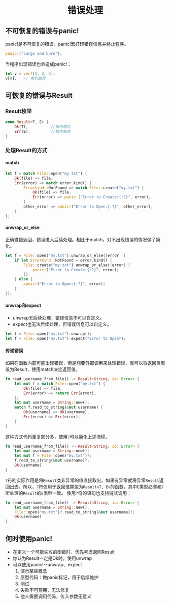 # <center>错误处理</center>

## 不可恢复的错误与panic!
panic!是不可恢复的错误，panic!宏打印错误信息并终止程序。
```rust
panic!("cargo and burn");
```
当程序出现错误也会造成panic!：
```rust
let v = vec![1, 2, 3];
v[9];   // 索引越界
```

## 可恢复的错误与Result
### Result枚举
```rust
enum Result<T, E> {
    Ok(T),          //操作成功
    Err(E),         //操作失败
}
```

### 处理Result的方式
#### match
```rust
let f = match File::open("my.txt") {
    Ok(file) => file,
    Err(error) => match error.kind() {
        Errorkind::NotFound => match File::create("my.txt") {
            Ok(file) => file,
            Err(error) => panic!("Error to Create:{:?}", error),
        }
        other_error => panic!("Error to Open:{:?}", other_error),
    }
};
```

#### unwrap_or_else
正确直接返回，错误进入后续处理。相比于match，对不出现错误的情况做了简化。
```rust
let f = File::open("my.txt").unwrap_or_else(|error| {
    if let ErrorKind::NotFound = error.kind() {
        File::create("my.txt").unwrap_or_else(|error| {
            panic!("Error to Create:{:?}", error);
        })
    } else {
        panic!("Error to Open:{:?}", error);
    }
});
```

#### unwrap和expect
- unwrap无后续处理，错误信息不可以自定义。
- expect也无法后续处理，但错误信息可以自定义。
```rust
let f = File::open("my.txt").unwrap();
let f = File::open("my.txt").expect("Error to Open");
```

#### 传递错误
如果在函数内部可能出现错误，但是想要外部调用来处理错误，就可以将返回类型设为Result，使用match决定返回值。
```rust
fn read_username_from_file() -> Result<String, io::Error> {
    let mut f = match File::open("my.txt") {
        Ok(file) => file,
        Err(error) => return Err(error),
    };
    let mut username = String::new();
    match f.read_to_string(&mut username) {
        Ok(username) => Ok(username),
        Err(error) => Err(error),
    }
}
```
这种方式代码重复部分多，使用`?`可以简化上述流程。
```rust
fn read_username_from_file() -> Result<String, io::Error> {
    let mut username = String::new();
    let mut f = File::open("my.txt")?;
    f.read_to_string(&mut username)?;
    Ok(username)
}
```
`?`符的实际作用是将`Result`类非异常的值直接取出，如果有异常就将异常`Result`返回出去。所以，`?`符仅用于返回值类型为`Result<T, E>`的函数，其中`E`类型必须和`?`所处理的`Result`的`E`类型一致。
使用`?`符的语句也支持链式调用：
```rust
fn read_username_from_file() -> Result<String, io::Error> {
    let mut username = String::new();
    File::open("my.txt")?.read_to_string(&mut username)?;
    Ok(username)
}
```

## 何时使用panic!
- 在定义一个可能失败的函数时，优先考虑返回Result
- 你认为Result一定是Ok时，使用unwrap
- 可以使用panic!--unwrap、expect
  1. 演示某些概念
  2. 原型代码：做panic标记，用于后续维护
  3. 测试
  4. 失败不可预期，无法修复
  5. 他人需要调用代码，传入参数无意义